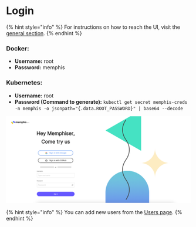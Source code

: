 # Login

{% hint style="info" %}
For instructions on how to reach the UI, visit the [general section](general.md#how-to-accsess-to-the-ui-after-installation).
{% endhint %}

### Docker:

* **Username:** root
* **Password:** memphis

### Kubernetes:

* **Username:** root
* **Password (Command to generate):** `kubectl get secret memphis-creds -n memphis -o jsonpath="{.data.ROOT_PASSWORD}" | base64 --decode`

![](<../.gitbook/assets/Screenshot 2022-12-11 at 14.50.52.png>)

{% hint style="info" %}
You can add new users from the [Users page](users.md).
{% endhint %}
